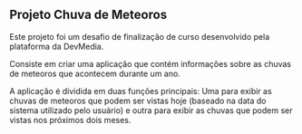 ## Projeto Chuva de Meteoros


Este projeto foi um desafio de finalização de curso desenvolvido pela plataforma da DevMedia.

Consiste em criar uma aplicação que contém informações sobre as chuvas de meteoros que acontecem durante um ano.

A aplicação é dividida em duas funções principais: Uma para exibir as chuvas de meteoros que podem ser vistas hoje (baseado na data do sistema utilizado pelo usuário) e outra para exibir as chuvas que podem ser vistas nos próximos dois meses.